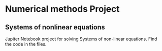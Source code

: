 
<h1>Numerical methods Project</h1>
<h2>Systems of nonlinear equations</h2>


Jupiter Notebook project for solving Systems of non-linear equations.
Find the code in the files.
